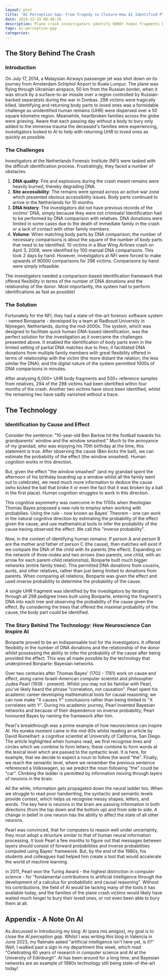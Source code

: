 ```yaml
---
layout: post
title: "AI Perception Gap: From Tragedy to Closure—How AI Identified Plane Crash Victims"
date: 2024-12-19 08:40:16
description: Plane crash investigators identify 6000+ human fragments by harnessing neuroscience-inspired AI and centuries-old mathematics.
tags: ai-perception-gap
categories: 
---
```


## The Story Behind The Crash

### Introduction

On July 17, 2014, a Malaysian Airways passenger jet was shot down on its journey from Amsterdam Schiphol Airport to Kuala Lumpur. The plane was flying through Ukrainian airspace, 50 km from the Russian border, when it was struck by a surface-to-air missile over a region controlled by Russian-backed separatists during the war in Donbas. 298 victims were tragically killed. Identifying and returning body parts to loved ones was a formidable challenge as unidentified human remains (UHR) were dispersed over a 50 square kilometre region. Meanwhile, heartbroken families across the globe were grieving. Aware that each passing day without a body to bury only added to the immense trauma the deceased's families were experiencing, investigators looked to AI to help with returning UHR to loved ones as quickly as possible.

### The Challenges

Investigators at the Netherlands Forensic Institute (NFI) were tasked with the difficult identification process. Frustratingly, they faced a number of obstacles. 

1. **DNA quality**: Fire and explosions during the crash meant remains were heavily burned, thereby degrading DNA.
2. **Site accessibility**: The remains were spread across an active war zone which presented obvious accessibility issues. Body parts continued to arrive in the Netherlands for 10 months.
3. **DNA history**: The investigators did not have previous records of the victims' DNA, simply because they were not criminals! Identification had to be performed by DNA comparison with relatives. DNA donations were limited in some cases due to the death of immediate family in the crash or a lack of contact with other family members.
4. **Volume**: When matching body parts by DNA comparison, the number of necessary comparisons is about the square of the number of body parts that need to be identified. 10 victims in a Blue Wing Airlines crash on April 3, 2008, were identified by 100 manual DNA comparisons. This took 2 days by hand. However, investigators at NFI were forced to make upwards of 90000 comparisons for 298 victims. Comparisons by hand were simply infeasible.

The investigators needed a comparison-based identification framework that offered flexibility in terms of the number of DNA donations and the relationship of the donor. Most importantly, the system had to perform identifications as fast as possible!

### The Solution

Fortunately for the NFI, they had a state-of-the-art forensic software system - named Bonaparte - developed by a team at Radboud University in Nijmegen, Netherlands, during the mid-2000s. The system, which was designed to facilitate quick human DNA-based identification, was the perfect solution for the investigation as it overcame the challenges presented above. It enabled the identification of body parts even in the limited setting of partial DNA matches due to fires; it facilitated DNA donations from multiple family members with great flexibility offered in terms of relationship with the victim (the more distant the relation, the less similar the DNA); and the digital nature of the system permitted 1000s of DNA comparisons in minutes.

After analysing 6,000+ UHR body fragments and 500+ reference samples from relatives, 294 of the 298 victims had been identified within four months of the crash. Another two victims have since been identified, whilst the remaining two have sadly vanished without a trace.

## The Technology

### Identification by Cause and Effect

Consider the sentence: "10-year-old Ben Barlow hit the football towards his grandparents' window and the window smashed." Much to the annoyance of my grandad, who was enjoying his 70th birthday at the time, this statement is true. After observing the cause (Ben kicks the ball), we can estimate the probability of the effect (the window smashed). Human cognition works in this direction. 

But, given the effect "the window smashed" (and my grandad spent the afternoon of his birthday boarding up a window whilst all the family went out to celebrate), we need much more information to deduce the cause (who kicked the ball that broke it or even the fact that it was broken by a ball in the first place). Human cognition struggles to work in this direction.

This cognitive asymmetry was overcome in the 1700s when theologian Thomas Bayes proposed a new rule to employ when working with probabilies. Using the rule - now known as Bayes' Theorem - one can work in the natural cognitive direction by estimating the probability of the effect given the cause, and use mathematical tools to infer the probability of the cause having observed the effect. We call this "inverse probability".

Now, in the context of identifying human remains: If person A and person B are the mother and father of person C (the cause), then matches will exist if we compare the DNA of the child with its parents (the effect). Expanding on the network of three nodes and two arrows (two parents, one child, with an arrow for each parent-child relationship), Bonparte built much bigger networks (entire family trees). This permitted DNA donations from cousins, aunts, and other relatives, rather than just being limited to donations from parents. When comparing all relations, Bonparte was given the effect and used inverse probability to determine the probability of the cause.

A single UHR fragment was identified by the investigators by iterating through all 298 pedigree trees built using Bonparte, entering the fragment's DNA into each tree and observing the probability of the cause given the effect. By considering the trees that offered the maximal probability of the cause, the body part could be identified.

### The Story Behind The Technology: How Neuroscience Can Inspire AI

Bonparte proved to be an indispensable tool for the investigators. It offered flexibility in the number of DNA donations and the relationship of the donor whilst possessing the ability to infer the probability of the cause after being provided the effect. This was all made possible by the technology that underpinned Bonparte: Bayesian networks.

Over two centuries after Thomas Bayes' (1702 - 1761) work on cause and effect, along came Israeli-American computer scientist and philosopher Judea Pearl (1936 - present). Whilst you may not be familiar with Pearl, you've likely heard the phrase "correlation, not causation". Pearl spent his academic career developing mathematical tools for causal reasoning; we can now make "X causes Y" conclusions rather than being limited to "X correlates with Y". During his academic journey, Pearl invented Bayesian networks and because of their dependence on inverse probability, Pearl honoured Bayes by naming the framework after him.

Pearl's breakthrough was a prime example of how neuroscience can inspire AI. His eureka moment came in the mid-80s whilst reading an article by David Rumelhart: a cognitive scientist at University of California, San Diego. The article highlighted when humans read, we first recognise lines and circles which we combine to form letters; these combine to form words at the lexical level which are passed to the syntactic level. It is here, for example, that we decide to expect a noun to follow the word "the". Finally, we reach the semantic level, where we remember the previous sentence referenced a Volkswagen, so we predict the noun following "the" could be "car". Climbing the ladder is permitted by information moving through layers of neurons in the brain.

All the while, information gets propagated down the neural ladder too. When we struggle to read poor handwriting, the syntactic and semantic levels provide context, which helps us recognise messy shapes, letters, and words. The key here is neurons in the brain are passing information in both directions (from the top down and the bottom up) and from side to side. A change in belief in one neuron has the ability to affect the state of all other neurons.

Pearl was convinced, that for computers to reason well under uncertainty, they must adopt a structure similar to that of human neural information processing. It took Pearl a few months to figure out that messages between layers should consist of forward probabilities and inverse probabilities computed using Bayes' framework. But, by the end of the 1980s, his students and colleagues had helped him create a tool that would accelerate the world of machine learning.

in 2011, Pearl won the Turing Award - the highest distinction in computer science - for "fundamental contributions to artificial intelligence through the development of a calculus for probabilistic and causal reasoning". Without his contributions, the field of AI would be lacking many of the tools it has available today, and the families of the plane crash victims would likely have waited much longer to bury their loved ones, or not even been able to bury them at all.

## Appendix - A Note On AI

As discussed in Introducing my blog: AI (para mis amigos), my goal is to close the *AI perception gap*. Whilst I was writing this blog in Valencia in June 2023, my flatmate asked "artificial intelligence isn't here yet, is it?" Well, I walked past a sign in my department this week, which read "Celebrating 60 years of research in computer science and AI at the University of Edinburgh". AI has been around for a long time, and Bayesian networks are an example of 1980s technology still being state-of-the-art today!
